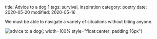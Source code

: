 title: Advice to a dog 1
tags: survival, inspiration
category: poetry 
date: 2020-05-20
modified: 2020-05-16

We must be able to navigate a variety of situations without biting anyone.

![advice to a dog]({static}/images/AdviceToADog1.png){: width=100% style="float:center; padding:16px"}    
